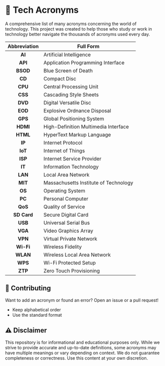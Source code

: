 # 📀 Tech Acronyms

A comprehensive list of many acronyms concerning the world of technology. This project was created to help those who study or work in technology better navigate the thousands of acronyms used every day.

| Abbreviation     | Full Form                          |
|:----------------:|------------------------------------|
| **AI**           | Artificial Intelligence            |
| **API**          | Application Programming Interface  |
| **BSOD**         | Blue Screen of Death               |
| **CD**           | Compact Disc                       |
| **CPU**          | Central Processing Unit            |
| **CSS**          | Cascading Style Sheets             |
| **DVD**          | Digital Versatile Disc             |
| **EOD**          | Explosive Ordnance Disposal        |
| **GPS**          | Global Positioning System          |
| **HDMI**         | High-Definition Multimedia Interface |
| **HTML**         | HyperText Markup Language          |
| **IP**           | Internet Protocol                  |
| **IoT**          | Internet of Things                 |
| **ISP**          | Internet Service Provider          |
| **IT**           | Information Technology             |
| **LAN**          | Local Area Network                 |
| **MIT**          | Massachusetts Institute of Technology |
| **OS**           | Operating System                   |
| **PC**           | Personal Computer                  |
| **QoS**          | Quality of Service                 |
| **SD Card**      | Secure Digital Card                |
| **USB**          | Universal Serial Bus               |
| **VGA**          | Video Graphics Array               |
| **VPN**          | Virtual Private Network            |
| **Wi-Fi**        | Wireless Fidelity                  |
| **WLAN**         | Wireless Local Area Network        |
| **WPS**          | Wi-Fi Protected Setup              |
| **ZTP**          | Zero Touch Provisioning            |

## 🙏 Contributing

Want to add an acronym or found an error? Open an issue or a pull request!

- Keep alphabetical order
- Use the standard format

## ⚠️ Disclaimer

This repository is for informational and educational purposes only. While we strive to provide accurate and up-to-date definitions, some acronyms may have multiple meanings or vary depending on context. We do not guarantee completeness or correctness. Use this content at your own discretion.
